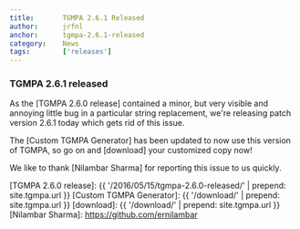 ```yaml
---
title:       TGMPA 2.6.1 Released
author:      jrfnl
anchor:      tgmpa-2.6.1-released
category:    News
tags:        ['releases']
---
```


### TGMPA 2.6.1 released

As the [TGMPA 2.6.0 release] contained a minor, but very visible and annoying little bug in a particular string replacement, we're releasing patch version 2.6.1 today which gets rid of this issue.

The [Custom TGMPA Generator] has been updated to now use this version of TGMPA, so go on and [download] your customized copy now!

We like to thank [Nilambar Sharma] for reporting this issue to us quickly.


[TGMPA 2.6.0 release]: {{ '/2016/05/15/tgmpa-2.6.0-released/' | prepend: site.tgmpa.url }}
[Custom TGMPA Generator]: {{ '/download/' | prepend: site.tgmpa.url }}
[download]: {{ '/download/' | prepend: site.tgmpa.url }}
[Nilambar Sharma]: https://github.com/ernilambar
